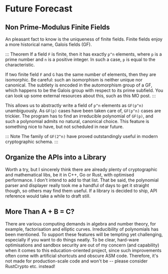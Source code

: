 # Future Forecast

## Non Prime-Modulus Finite Fields
An pleasant fact to know is the uniqueness of finite fields. Finite fields enjoy a more historical name, Galois fields (GF). 

::: Theorem
If a field `F` is finite, then it has exactly `p^n` elements, where `p` is a prime number and `n` is a positive integer. In such a case, `p` is equal to the characteristic.

If two finite field `F` and `G` has the same number of elements, then they are isomorphic. Be careful: such an isomorphism is neither unique nor canonical. The subtlety is encoded in the automorphism group of a GF, which happens to be the Galois group with respect to its prime subfield. You can look up some external resources about this, such as this MO post.
:::

This allows us to abstractly write a field of `p^n` elements as `GF(p^n)` unambiguously. As `GF(p)` cases have been taken care of, `GF(p^n)` cases are trickier. The program has to find an irreducible polynomial of `GF(p)`, and such a polynomial admits no natural, canonical choice. This feature is something nice to have, but not scheduled in near future. 

::: Note
The family of `GF(2^n)` have proved outstandingly useful in modern cryptographic schema.
:::

## Organize the APIs into a Library

Worth a try, but I sincerely think there are already plenty of cryptographic and mathematical libs, be it in C++, Go or Rust, with optimised performance. I don't intend to add to that list. That be said, the polynomial parser and displayer really took me a handful of days to get it straight though, so others may find them useful. If a library is decided to ship, API reference would take a while to draft still.

## More Than A + B = C?

There are various computing demands in algebra and number theory, for example, factorisation and elliptic curves. Irreducibility of polynomials has been mentioned. To support these features will be tempting yet challenging, especially if you want to do things neatly. To be clear, hard-ware optimisations and sandbox security are out of my concern (and capability) when it comes to this education-oriented project, since such improvements often come with artificial shortcuts and obscure ASM code. Therefore, it's not made for production-scale code and won't be -- please consider RustCrypto etc. instead!